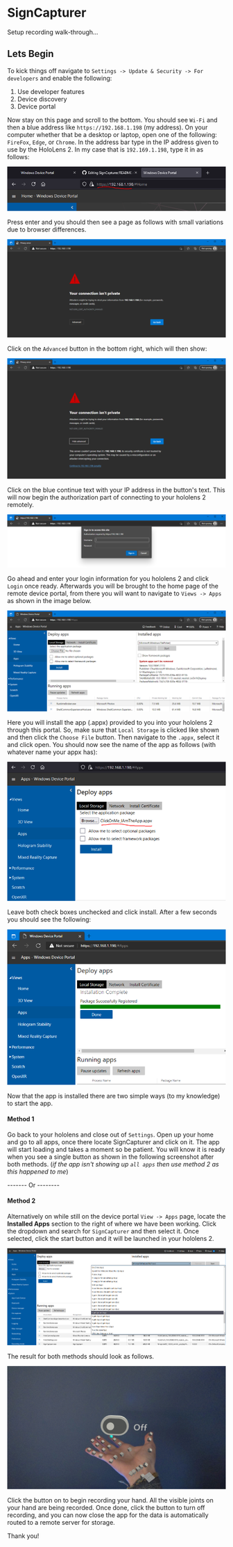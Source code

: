 # SignCapturer

Setup recording walk-through...

## Lets Begin

To kick things off navigate to `Settings -> Update & Security -> For developers` and enable the following:
1. Use developer features
2. Device discovery
3. Device portal

Now stay on this page and scroll to the bottom. You should see `Wi-Fi` and then a blue address like `https://192.168.1.198` (my address). On your computer whether that be a desktop or laptop, open one of the following: `FireFox`, `Edge`, or `Chrome`. In the address bar type in the IP address given to use by the HoloLens 2. In my case that is `192.169.1.198`, type it in as follows:

<img src="./github/images/ip_address_example.PNG"></a>

Press enter and you should then see a page as follows with small variations due to browser differences.

<img src="./github/images/privacy_err.PNG"></a>

Click on the `Advanced` button in the bottom right, which will then show:

<img src="./github/images/privacy_err_continue.PNG"></a>

Click on the blue continue text with your IP address in the button's text. This will now begin the authorization part of connecting to your hololens 2 remotely.

<img src="./github/images/auth.PNG"></a>

Go ahead and enter your login information for you hololens 2 and click `Login` once ready. Afterwards you will be brought to the home page of the remote device portal, from there you will want to navigate to `Views -> Apps` as shown in the image below.

<img src="./github/images/begin_install.PNG"></a>

Here you will install the app (.appx) provided to you into your hololens 2 through this portal. So, make sure that `Local Storage` is clicked like shown and then click the `Choose File` button. Then navigate to the `.appx`, select it and click open. You should now see the name of the app as follows (with whatever name your appx has):

<div align="center">
  <img src="./github/images/install_prepared.PNG"></a>
</div>

Leave both check boxes unchecked and click install. After a few seconds you should see the following:

<img src="./github/images/installed.PNG"></a>

Now that the app is installed there are two simple ways (to my knowledge) to start the app. 

#### Method 1
Go back to your hololens and close out of `Settings`. Open up your home and go to all apps, once there locate SignCapturer and click on it. The app will start loading and takes a moment so be patient. You will know it is ready when you see a single button as shown in the following screenshot after both methods. (*if the app isn't showing up `all apps` then use method 2 as this happened to me*)

------- Or --------

#### Method 2

Alternatively on while still on the device portal `View -> Apps` page, locate the **Installed Apps** section to the right of where we have been working. Click the dropdown and search for `SignCapturer` and then select it. Once selected, click the start button and it will be launched in your hololens 2.

<img src="./github/images/alternative_start.PNG"></a>

The result for both methods should look as follows.

<img src="./github/images/app_runtime.jpg"></a>

Click the button on to begin recording your hand. All the visible joints on your hand are being recorded. Once done, click the button to turn off recording, and you can now close the app for the data is automatically routed to a remote server for storage.

Thank you!
